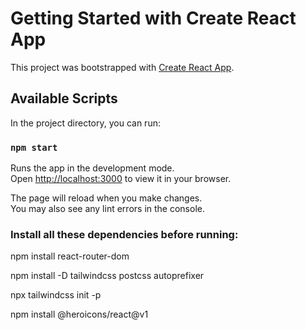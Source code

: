# Getting Started with Create React App

This project was bootstrapped with [Create React App](https://github.com/facebook/create-react-app).

## Available Scripts

In the project directory, you can run:

### `npm start`

Runs the app in the development mode.\
Open [http://localhost:3000](http://localhost:3000) to view it in your browser.

The page will reload when you make changes.\
You may also see any lint errors in the console.

### Install all these dependencies before running:

npm install react-router-dom

npm install -D tailwindcss postcss autoprefixer

npx tailwindcss init -p

npm install @heroicons/react@v1

